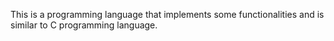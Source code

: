 This is a programming language that implements some functionalities and is similar to C programming language.